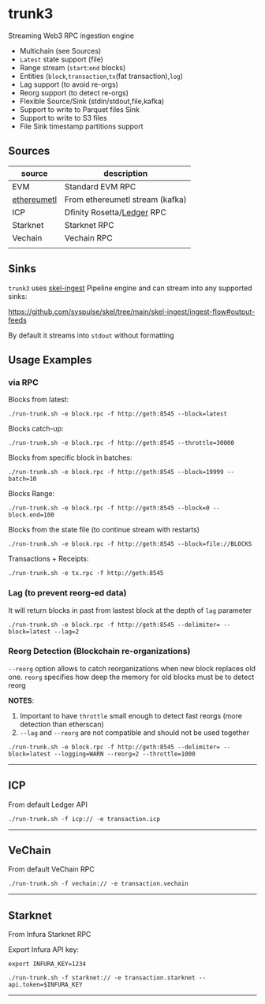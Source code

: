 # trunk3

Streaming Web3 RPC ingestion engine

- Multichain (see Sources)
- `Latest` state support (file)
- Range stream (`start`:`end` blocks)
- Entities (`block`,`transaction`,`tx`(fat transaction),`log`)
- Lag support (to avoid re-orgs)
- Reorg support (to detect re-orgs)
- Flexible Source/Sink (stdin/stdout,file,kafka)
- Support to write to Parquet files Sink
- Support to write to S3 files
- File Sink timestamp partitions support


## Sources
| source | description |
|-------------|--------------|
| EVM    |  Standard EVM RPC             |
| [ethereumetl](https://github.com/syspulse/ethereum-etl)    | From ethereumetl stream (kafka) |
| ICP | Dfinity Rosetta/[Ledger](https://ledger-api.internetcomputer.org/swagger-ui/#/) RPC |
| Starknet | Starknet RPC |
| Vechain | Vechain RPC |
|     | 

## Sinks

`trunk3` uses [skel-ingest](https://github.com/syspulse/skel/tree/main/skel-ingest/ingest-flow) Pipeline engine and can stream into any supported sinks:

https://github.com/syspulse/skel/tree/main/skel-ingest/ingest-flow#output-feeds


By default it streams into `stdout` without formatting


## Usage Examples

### via RPC

Blocks from latest:
```
./run-trunk.sh -e block.rpc -f http://geth:8545 --block=latest 
```

Blocks catch-up:
```
./run-trunk.sh -e block.rpc -f http://geth:8545 --throttle=30000
```

Blocks from specific block in batches:
```
./run-trunk.sh -e block.rpc -f http://geth:8545 --block=19999 --batch=10
```

Blocks Range:
```
./run-trunk.sh -e block.rpc -f http://geth:8545 --block=0 --block.end=100
```

Blocks from the state file (to continue stream with restarts)
```
./run-trunk.sh -e block.rpc -f http://geth:8545 --block=file://BLOCKS 
```

Transactions + Receipts:
```
./run-trunk.sh -e tx.rpc -f http://geth:8545
```

### Lag (to prevent reorg-ed data)

It will return blocks in past from lastest block at the depth of `lag` parameter

```
./run-trunk.sh -e block.rpc -f http://geth:8545 --delimiter= --block=latest --lag=2 
```

### Reorg Detection (Blockchain re-organizations)

`--reorg` option allows to catch reorganizations when new block replaces old one. `reorg` specifies how deep the memory for old blocks must be to detect reorg

__NOTES__: 
1. Important to have `throttle` small enough to detect fast reorgs (more detection than etherscan)
2. `--lag` and `--reorg` are not compatible and should not be used together

```
./run-trunk.sh -e block.rpc -f http://geth:8545 --delimiter= --block=latest --logging=WARN --reorg=2 --throttle=1000
```

----

## ICP

From default Ledger API

```
./run-trunk.sh -f icp:// -e transaction.icp
```

----

## VeChain

From default VeChain RPC

```
./run-trunk.sh -f vechain:// -e transaction.vechain
```

----

## Starknet

From Infura Starknet RPC

Export Infura API key:

```
export INFURA_KEY=1234
```

```
./run-trunk.sh -f starknet:// -e transaction.starknet --api.token=$INFURA_KEY
```

----